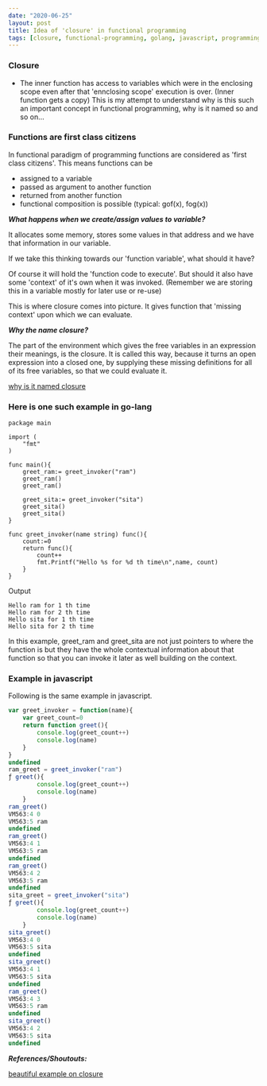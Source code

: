 ```yaml
---
date: "2020-06-25"
layout: post
title: Idea of 'closure' in functional programming
tags: [closure, functional-programming, golang, javascript, programming, software-engineering]
---
```


### Closure

- The inner function has access to variables which were in the enclosing scope even after that 'ennclosing scope' execution is over. (Inner function gets a copy) This is my attempt to understand why is this such an important concept in functional programming, why is it named so and so on...


### Functions are first class citizens

In functional paradigm of programming functions are considered as 'first class citizens'. This means functions can be

- assigned to a variable
- passed as argument to another function
- returned from another function
- functional composition is possible (typical: gof(x), fog(x)) 


***What happens when we create/assign values to variable?***

It allocates some memory, stores some values in that address and we have that information in our variable.

If we take this thinking towards our 'function variable', what should it have?

Of course it will hold the 'function code to execute'. But should it also have some 'context' of it's own when it was invoked. (Remember we are storing this in a variable mostly for later use or re-use)

This is where closure comes into picture. It gives function that 'missing context' upon which we can evaluate.

***Why the name closure?***

The part of the environment which gives the free variables in an expression their meanings, is the closure. It is called this way, because it turns an open expression into a closed one, by supplying these missing definitions for all of its free variables, so that we could evaluate it.

[why is it named closure](https://stackoverflow.com/a/36879264/4589003)


### Here is one such example in go-lang

```golang
package main

import (
	"fmt"
)

func main(){
	greet_ram:= greet_invoker("ram")
	greet_ram()
	greet_ram()

	greet_sita:= greet_invoker("sita")
	greet_sita()
	greet_sita()
}

func greet_invoker(name string) func(){
	count:=0
	return func(){
		count++
		fmt.Printf("Hello %s for %d th time\n",name, count)
	}
}
```

Output

```
Hello ram for 1 th time
Hello ram for 2 th time
Hello sita for 1 th time
Hello sita for 2 th time
```

In this example, greet_ram and greet_sita are not just pointers to where the function is but they have the whole contextual information about that function so that you can invoke it later  as well building on the context.


### Example in javascript

Following is the same example in javascript.

```javascript
var greet_invoker = function(name){
    var greet_count=0
    return function greet(){
        console.log(greet_count++)
        console.log(name)
    }
}
undefined
ram_greet = greet_invoker("ram")
ƒ greet(){
        console.log(greet_count++)
        console.log(name)
    }
ram_greet()
VM563:4 0
VM563:5 ram
undefined
ram_greet()
VM563:4 1
VM563:5 ram
undefined
ram_greet()
VM563:4 2
VM563:5 ram
undefined
sita_greet = greet_invoker("sita")
ƒ greet(){
        console.log(greet_count++)
        console.log(name)
    }
sita_greet()
VM563:4 0
VM563:5 sita
undefined
sita_greet()
VM563:4 1
VM563:5 sita
undefined
ram_greet()
VM563:4 3
VM563:5 ram
undefined
sita_greet()
VM563:4 2
VM563:5 sita
undefined

````

***References/Shoutouts:***

[beautiful example on closure](https://www.andrewcbancroft.com/2017/06/05/why-is-it-called-a-closure-anyway-a-swift-conceptual-look/)

